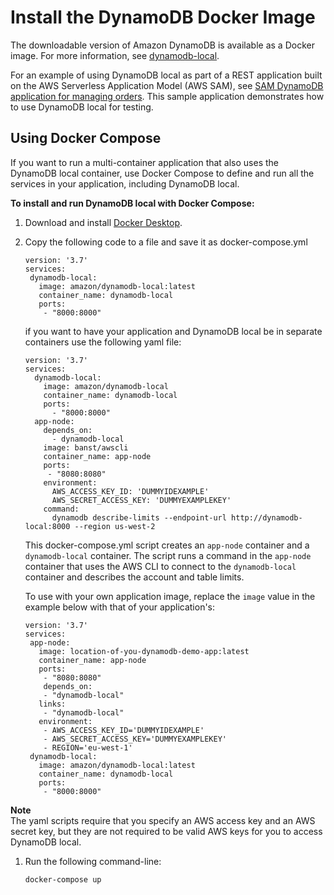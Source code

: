 # Install the DynamoDB Docker Image<a name="DynamoDBLocal.Docker"></a>

The downloadable version of Amazon DynamoDB is available as a Docker image\. For more information, see [dynamodb\-local](https://hub.docker.com/r/amazon/dynamodb-local)\.

 For an example of using DynamoDB local as part of a REST application built on the AWS Serverless Application Model \(AWS SAM\), see [SAM DynamoDB application for managing orders](https://github.com/aws-samples/aws-sam-java-rest)\. This sample application demonstrates how to use DynamoDB local for testing\. 

## Using Docker Compose<a name="DynamoDBLocal.Docker.Compose"></a>

If you want to run a multi\-container application that also uses the DynamoDB local container, use Docker Compose to define and run all the services in your application, including DynamoDB local\.

**To install and run DynamoDB local with Docker Compose:**

1. Download and install [Docker Desktop](https://www.docker.com/products/docker-desktop)\.

1. Copy the following code to a file and save it as docker\-compose\.yml

   ```
   version: '3.7'
   services:
    dynamodb-local:
      image: amazon/dynamodb-local:latest
      container_name: dynamodb-local
      ports:
       - "8000:8000"
   ```

   if you want to have your application and DynamoDB local be in separate containers use the following yaml file:

   ```
   version: '3.7'
   services:
     dynamodb-local:
       image: amazon/dynamodb-local
       container_name: dynamodb-local
       ports:
         - "8000:8000"
     app-node:
       depends_on:
         - dynamodb-local
       image: banst/awscli
       container_name: app-node
       ports:
        - "8080:8080"
       environment:
         AWS_ACCESS_KEY_ID: 'DUMMYIDEXAMPLE'
         AWS_SECRET_ACCESS_KEY: 'DUMMYEXAMPLEKEY'
       command:
         dynamodb describe-limits --endpoint-url http://dynamodb-local:8000 --region us-west-2
   ```

   This docker\-compose\.yml script creates an `app-node` container and a `dynamodb-local` container\. The script runs a command in the `app-node` container that uses the AWS CLI to connect to the `dynamodb-local` container and describes the account and table limits\.

   To use with your own application image, replace the `image` value in the example below with that of your application's:

   ```
   version: '3.7' 
   services:
    app-node:
      image: location-of-you-dynamodb-demo-app:latest
      container_name: app-node
      ports:
       - "8080:8080"
       depends_on:
       - "dynamodb-local"
      links:
       - "dynamodb-local"
      environment:
       - AWS_ACCESS_KEY_ID='DUMMYIDEXAMPLE'
       - AWS_SECRET_ACCESS_KEY='DUMMYEXAMPLEKEY'
       - REGION='eu-west-1'
    dynamodb-local:
      image: amazon/dynamodb-local:latest
      container_name: dynamodb-local
      ports:
       - "8000:8000"
   ```
**Note**  
The yaml scripts require that you specify an AWS access key and an AWS secret key, but they are not required to be valid AWS keys for you to access DynamoDB local\.

1. Run the following command\-line:

   ```
   docker-compose up
   ```